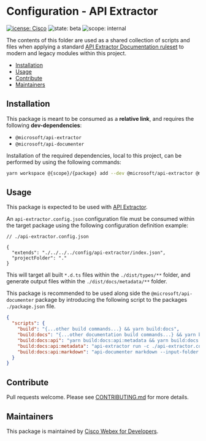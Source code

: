 # Configuration - API Extractor

[![icense: Cisco](https://img.shields.io/badge/License-Cisco-blueviolet?style=flat-square)](https://github.com/webex/webex-js-sdk/blob/master/LICENSE)
![state: beta](https://img.shields.io/badge/State\-Beta-blue?style=flat-square)
![scope: internal](https://img.shields.io/badge/Scope-Internal-red?style=flat-square)

The contents of this folder are used as a shared collection of scripts and files when applying a standard [API Extractor Documentation ruleset](https://api-extractor.com/) to modern and legacy modules within this project.

* [Installation](#installation)
* [Usage](#usage)
* [Contribute](#contribute)
* [Maintainers](#maintainers)

## Installation

This package is meant to be consumed as a **relative link**, and requires the following **dev-dependencies**:

* `@microsoft/api-extractor`
* `@microsoft/api-documenter`

Installation of the required dependencies, local to this project, can be performed by using the following commands:

```bash
yarn workspace @{scope}/{package} add --dev @microsoft/api-extractor @microsoft/api-documenter
```

## Usage

This package is expected to be used with [API Extractor](https://api-extractor.com/).

An `api-extractor.config.json` configuration file must be consumed within the target package using the following configuration definition example:

```jsonc
// ./api-extractor.config.json

{
  "extends": "./../../../config/api-extractor/index.json",
  "projectFolder": "."
}
```

This will target all built `*.d.ts` files within the `./dist/types/**` folder, and generate output files within the `./dist/docs/metadata/**` folder.

This package is recommended to be used along side the `@microsoft/api-documenter` package by introducing the following script to the packages `./package.json` file.

```json
{
  "scripts": {
    "build": "{...other build commands...} && yarn build:docs",
    "build:docs": "{...other documentation build commands...} && yarn build:docs:api",
    "build:docs:api": "yarn build:docs:api:metadata && yarn build:docs:api:markdown",
    "build:docs:api:metadata": "api-extractor run -c ./api-extractor.config.json",
    "build:docs:api:markdown": "api-documenter markdown --input-folder ./dist/docs/api/metadata --output-folder ./dist/docs/markdown",
  }
}
```

## Contribute

Pull requests welcome. Please see [CONTRIBUTING.md](https://github.com/webex/webex-js-sdk/blob/master/CONTRIBUTING.md) for more details.

## Maintainers

This package is maintained by [Cisco Webex for Developers](https://developer.webex.com/).
